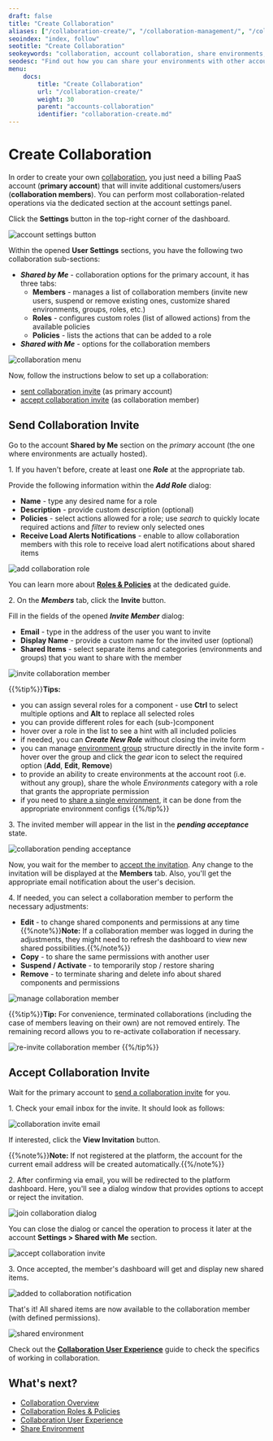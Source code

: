 ```yaml
---
draft: false
title: "Create Collaboration"
aliases: ["/collaboration-create/", "/collaboration-management/", "/collaboration-create-deprecated/", "/collaboration-management-deprecated/"]
seoindex: "index, follow"
seotitle: "Create Collaboration"
seokeywords: "collaboration, account collaboration, share environments, create collaboration, invite collaboration members, accept collaboration invite, manage collaboration"
seodesc: "Find out how you can share your environments with other accounts on the platform. Follow the steps to send and accept collaboration invites."
menu: 
    docs:
        title: "Create Collaboration"
        url: "/collaboration-create/"
        weight: 30
        parent: "accounts-collaboration"
        identifier: "collaboration-create.md"
---
```


# Create Collaboration

In order to create your own [collaboration](/account-collaboration/), you just need a billing PaaS account (**primary account**) that will invite additional customers/users (**collaboration members**). You can perform most collaboration-related operations via the dedicated section at the account settings panel.

Click the **Settings** button in the top-right corner of the dashboard.

![account settings button](01-account-settings-button.png)

Within the opened **User Settings** sections, you have the following two collaboration sub-sections:

- ***Shared by Me*** - collaboration options for the primary account, it has three tabs:
  - **Members** - manages a list of collaboration members (invite new users, suspend or remove existing ones, customize shared environments, groups, roles, etc.)
  - **Roles** - configures custom roles (list of allowed actions) from the available policies
  - **Policies** - lists the actions that can be added to a role
- ***Shared with Me*** - options for the collaboration members

![collaboration menu](02-collaboration-menu.png)

Now, follow the instructions below to set up a collaboration:

- [sent collaboration invite](#send-collaboration-invite) (as primary account)
- [accept collaboration invite](#accept-collaboration-invite) (as collaboration member)


## Send Collaboration Invite

Go to the account **Shared by Me** section on the *primary* account (the one where environments are actually hosted).

1\. If you haven't before, create at least one ***Role*** at the appropriate tab.

Provide the following information within the ***Add Role*** dialog:

- **Name** - type any desired name for a role
- **Description** - provide custom description (optional)
- **Policies** - select actions allowed for a role; use *search* to quickly locate required actions and *filter* to review only selected ones
- **Receive Load Alerts Notifications** - enable to allow collaboration members with this role to receive load alert notifications about shared items

![add collaboration role](03-add-collaboration-role.png)

You can learn more about **[Roles & Policies](/collaboration-roles-policies/)** at the dedicated guide.

2\. On the ***Members*** tab, click the **Invite** button.

Fill in the fields of the opened ***Invite Member*** dialog:

- **Email** - type in the address of the user you want to invite
- **Display Name** - provide a custom name for the invited user (optional)
- **Shared Items** - select separate items and categories (environments and groups) that you want to share with the member

![invite collaboration member](04-invite-collaboration-member.png)

{{%tip%}}**Tips:**

- you can assign several roles for a component - use **Ctrl** to select multiple options and **Alt** to replace all selected roles
- you can provide different roles for each (sub-)component
- hover over a role in the list to see a hint with all included policies
- if needed, you can ***Create New Role*** without closing the invite form
- you can manage [environment group](/environment-groups/) structure directly in the invite form - hover over the group and click the *gear* icon to select the required option (**Add**, **Edit**, **Remove**)
- to provide an ability to create environments at the account root (i.e. without any group), share the whole *Environments* category with a role that grants the appropriate permission
- if you need to [share a single environment](/share-environment/), it can be done from the appropriate environment configs
{{%/tip%}}

3\. The invited member will appear in the list in the ***pending acceptance*** state.

![collaboration pending acceptance](05-collaboration-pending-acceptance.png)

Now, you wait for the member to [accept the invitation](#accept-collaboration-invite). Any change to the invitation will be displayed at the **Members** tab. Also, you'll get the appropriate email notification about the user's decision.

4\. If needed, you can select a collaboration member to perform the necessary adjustments:

- **Edit** - to change shared components and permissions at any time
{{%note%}}**Note:** If a collaboration member was logged in during the adjustments, they might need to refresh the dashboard to view new shared possibilities.{{%/note%}}
- **Copy** - to share the same permissions with another user
- **Suspend / Activate** - to temporarily stop / restore sharing
- **Remove** - to terminate sharing and delete info about shared components and permissions

![manage collaboration member](06-manage-collaboration-member.png)

{{%tip%}}**Tip:** For convenience, terminated collaborations (including the case of members leaving on their own) are not removed entirely. The remaining record allows you to re-activate collaboration if necessary.

![re-invite collaboration member](07-re-invite-collaboration-member.png)
{{%/tip%}}


## Accept Collaboration Invite

Wait for the primary account to [send a collaboration invite](#send-collaboration-invite) for you.

1\. Check your email inbox for the invite. It should look as follows:

![collaboration invite email](08-collaboration-invite-email.png)

If interested, click the **View Invitation** button.

{{%note%}}**Note:** If not registered at the platform, the account for the current email address will be created automatically.{{%/note%}}

2\. After confirming via email, you will be redirected to the platform dashboard. Here, you'll see a dialog window that provides options to accept or reject the invitation.

![join collaboration dialog](09-join-collaboration-dialog.png)

You can close the dialog or cancel the operation to process it later at the account **Settings > Shared with Me** section.

![accept collaboration invite](10-accept-collaboration-invite.png)

3\. Once accepted, the member's dashboard will get and display new shared items.

![added to collaboration notification](11-added-to-collaboration-notification.png)

That's it! All shared items are now available to the collaboration member (with defined permissions).

![shared environment](12-shared-environment.png)

Check out the **[Collaboration User Experience](/collaboration-user-experience/)** guide to check the specifics of working in collaboration.


## What's next?

- [Collaboration Overview](/account-collaboration/)
- [Collaboration Roles & Policies](/collaboration-roles-policies/)
- [Collaboration User Experience](/collaboration-user-experience/)
- [Share Environment](/share-environment/)
